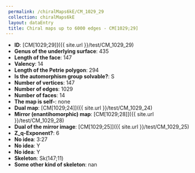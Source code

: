```yaml
--- 
 permalink: /chiralMaps6kE/CM_1029_29 
 collection: chiralMaps6kE
 layout: dataEntry
 title: Chiral maps up to 6000 edges - CM[1029;29]
---
```


- **ID**: [CM[1029;29]]({{ site.url }}/test/CM_1029_29)
- **Genus of the underlying surface**: 435
- **Length of the face**: 147
- **Valency**: 14
- **Length of the Petrie polygon**: 294
- **Is the automorphism group solvable?**: S
- **Number of vertices**: 147
- **Number of edges**: 1029
- **Number of faces**: 14
- **The map is self-**: none
- **Dual map**: [CM[1029;24]]({{ site.url }}/test/CM_1029_24)
- **Mirror (enantihomorphic) map**: [CM[1029;28]]({{ site.url }}/test/CM_1029_28)
- **Dual of the mirror image**: [CM[1029;25]]({{ site.url }}/test/CM_1029_25)
- **Z_q-Exponent?**: 6
- **No idea**:  3:27
- **No idea**: Y
- **No idea**: Y
- **Skeleton**: Sk(147;11)
- **Some other kind of skeleton**: nan
